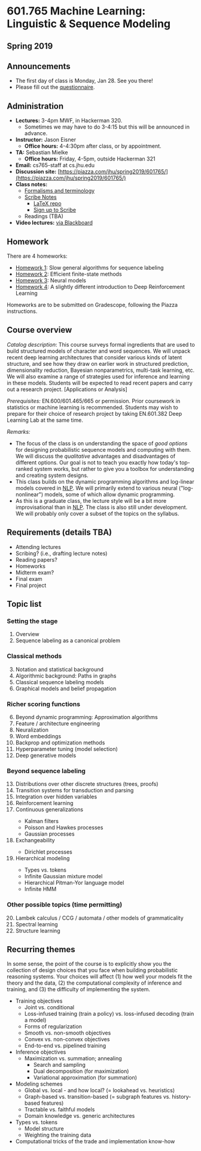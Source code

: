 # 601.765 Machine Learning: Linguistic & Sequence Modeling

## Spring 2019

## Announcements

* The first day of class is Monday, Jan 28.  See you there!
* Please fill out the [questionnaire](https://docs.google.com/forms/d/e/1FAIpQLSelKHO6-6c2funbIIFSnZ8WGzZ_9IT5DeRK_XQEumqwWUYvow/viewform).

## Administration

* **Lectures:** 3-4pm MWF, in Hackerman 320.
  * Sometimes we may have to do 3-4:15 but this will be announced in advance.
* **Instructor:** Jason Eisner
  * **Office hours:** 4-4:30pm after class, or by appointment.
* **TA:** Sebastian Mielke
  * **Office hours:** Friday, 4-5pm, outside Hackerman 321
* **Email:** cs765-staff at cs.jhu.edu
* **Discussion site:** [https://piazza.com/jhu/spring2019/601765/](https://piazza.com/jhu/spring2019/601765/)
* **Class notes:**
  * [Formalisms and terminology](https://github.com/seq2class/scribe-notes/raw/master/formalisms.pdf)
  * [Scribe Notes](https://seq2class.github.io/scribe-notes/)
    * [LaTeX repo](https://github.com/seq2class/scribe-notes)
    * [Sign up to Scribe](https://github.com/seq2class/scribe-notes/wiki/Scribe-notes-sign-up)
  * Readings (TBA)
* **Video lectures:** [via Blackboard](https://blackboard.jhu.edu/webapps/ppto-PanoptoCourseTool-bb_bb60/Content.jsp?course_id=_155622_1&mode=cpview)

## Homework

There are 4 homeworks:

* [Homework 1](https://github.com/seq2class/assignment1): Slow general algorithms for sequence labeling
* [Homework 2](https://github.com/seq2class/assignment2): Efficient finite-state methods
* [Homework 3](https://github.com/seq2class/assignment3): Neural models
* [Homework 4](https://github.com/seq2class/assignment4): A slightly different introduction to Deep Reinforcement Learning

Homeworks are to be submitted on Gradescope, following the Piazza instructions.

## Course overview

_Catalog description_: This course surveys formal ingredients that are used to build structured models of character and word sequences. We will unpack recent deep learning architectures that consider various kinds of latent structure, and see how they draw on earlier work in structured prediction, dimensionality reduction, Bayesian nonparametrics, multi-task learning, etc. We will also examine a range of strategies used for inference and learning in these models. Students will be expected to read recent papers and carry out a research project. [Applications or Analysis]

_Prerequisites:_ EN.600/601.465/665 or permission. Prior coursework in statistics or machine learning is recommended. Students may wish to prepare for their choice of research project by taking EN.601.382 Deep Learning Lab at the same time.

_Remarks:_
* The focus of the class is on understanding the space of *good options* for designing probabilistic sequence models and computing with them. We will discuss the *qualitative* advantages and disadvantages of different options.  Our goal is not to teach you exactly how today's top-ranked system works, but rather to give you a toolbox for understanding and creating system designs.
* This class builds on the dynamic programming algorithms and log-linear models covered in [NLP](http://cs.jhu.edu/~jason/465).  We will primarily extend to various neural ("log-nonlinear") models, some of which allow dynamic programming.
* As this is a graduate class, the lecture style will be a bit more improvisational than in [NLP](http://cs.jhu.edu/~jason/465). The class is also still under development. We will probably only cover a subset of the topics on the syllabus.

## Requirements (details TBA)

* Attending lectures
* Scribing? (i.e., drafting lecture notes)
* Reading papers?
* Homeworks
* Midterm exam?
* Final exam
* Final project

## Topic list

### Setting the stage

<ol start="1">
<li>Overview</li>
<li>Sequence labeling as a canonical problem</li>
</ol>

### Classical methods

<ol start="3">
<li> Notation and statistical background</li>
<li>Algorithmic background: Paths in graphs</li>
<li>Classical sequence labeling models</li>
<li>Graphical models and belief propagation</li>
</ol>

### Richer scoring functions

<ol start="6">
<li>Beyond dynamic programming: Approximation algorithms</li>
<li>Feature / architecture engineering</li>
<li>Neuralization</li>
<li>Word embeddings</li>
<li>Backprop and optimization methods</li>
<li>Hyperparameter tuning (model selection)</li>
<li>Deep generative models</li>
</ol>

### Beyond sequence labeling

<ol start="13">
<li>Distributions over other discrete structures (trees, proofs)</li>
<li>Transition systems for transduction and parsing</li>
<li>Integration over hidden variables</li>
<li>Reinforcement learning</li>
<li>Continuous generalizations</li>
<ul>
<li>Kalman filters</li>
<li>Poisson and Hawkes processes</li>
<li>Gaussian processes</li>
</ul>
<li>Exchangeability</li>
<ul>
<li>Dirichlet processes</li>
</ul>
<li>Hierarchical modeling</li>
<ul>
<li>Types vs. tokens</li>
<li>Infinite Gaussian mixture model</li>
<li>Hierarchical Pitman-Yor language model</li>
<li>Infinite HMM</li>
</ul>
</ol>

### Other possible topics (time permitting)

<ol start="20">
<li>Lambek calculus / CCG / automata / other models of grammaticality</li>
<li>Spectral learning</li>
<li>Structure learning</li>
</ol>

## Recurring themes

In some sense, the point of the course is to explicitly show you the
collection of design choices that you face when building probabilistic
reasoning systems.  Your choices will affect (1) how well your models
fit the theory and the data, (2) the computational complexity of inference
and training, and (3) the difficulty of implementing the system.

* Training objectives
  * Joint vs. conditional
  * Loss-infused training (train a policy) vs. loss-infused decoding (train a model)
  * Forms of regularization
  * Smooth vs. non-smooth objectives
  * Convex vs. non-convex objectives
  * End-to-end vs. pipelined training
* Inference objectives
  * Maximization vs. summation; annealing
	* Search and sampling
	* Dual decomposition (for maximization)
    * Variational approximation (for summation)
* Modeling schemes
  * Global vs. local - and how local?  (= lookahead vs. heuristics)
  * Graph-based vs. transition-based (= subgraph features vs. history-based features)
  * Tractable vs. faithful models
  * Domain knowledge vs. generic architectures
* Types vs. tokens
  * Model structure
  * Weighting the training data
* Computational tricks of the trade and implementation know-how
